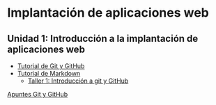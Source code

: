 # Implantación de aplicaciones web

## Unidad 1: Introducción a la implantación de aplicaciones web
- [Tutorial de Git y GitHub](unidad1/git_y_github.md)  
- [Tutorial de Markdown](unidad1/markdown.md)  
  * [Taller 1: Introducción a git y GitHub](unidad1/taller1.md)  

[Apuntes Git y GitHub](https://lumigv.github.io/iaw_202324/unidad1/git_github.pdf)

       




